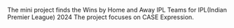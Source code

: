 The mini project finds the Wins by Home and Away IPL Teams for IPL(Indian Premier League) 2024
The project focuses on CASE Expression.
